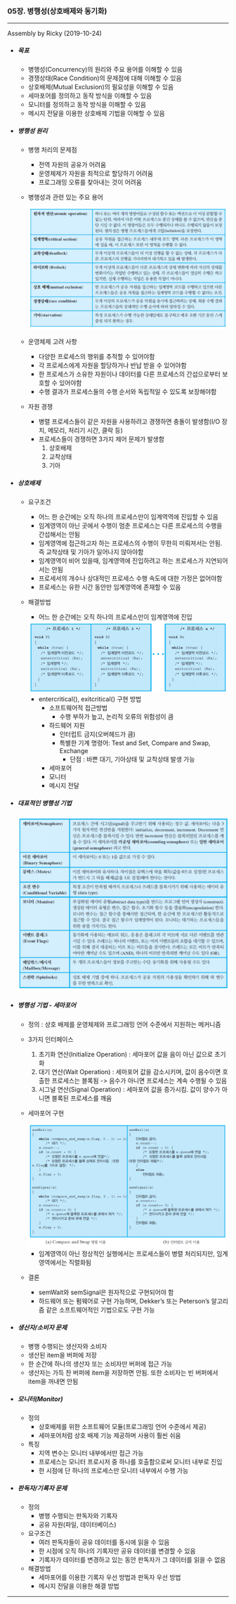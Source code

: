 ### 05장. 병행성(상호배제와 동기화)

---

Assembly by Ricky (2019-10-24)

- ##### 목표

  - 병행성(Concurrency)의 원리와 주요 용어를 이해할 수 있음
  - 경쟁상태(Race Condition)의 문제점에 대해 이해할 수 있음
  - 상호배제(Mutual Exclusion)의 필요성을 이해할 수 있음
  - 세마포어를 정의하고 동작 방식을 이해할 수 있음
  - 모니터를 정의하고 동작 방식을 이해할 수 있음
  - 메시지 전달을 이용한 상호배제 기법을 이해할 수 있음
  
- ##### 병행성 원리

  - 병행 처리의 문제점

    - 전역 자원의 공유가 어려움
    - 운영체제가 자원을 최적으로 할당하기 어려움
    - 프로그래밍 오류를 찾아내는 것이 어려움

  - 병행성과 관련 있는 주요 용어

    <img src="./resources/os-05-001.png">

  - 운영체제 고려 사항

    - 다양한 프로세스의 행위를 추적할 수 있어야함
    - 각 프로세스에게 자원을 할당하거나 반납 받을 수 있어야함
    - 한 프로세스가 소유한 자원이나 데이터를 다른 프로세스의 간섭으로부터 보호할 수 있어야함
    - 수행 결과가 프로세스들의 수행 순서와 독립적일 수 있도록 보장해야함

  - 자원 경쟁

    - 병렬 프로세스들이 같은 자원을 사용하려고 경쟁하면 충돌이 발생함(I/O 장치, 메모리, 처리기 시간, 클락 등)
    - 프로세스들이 경쟁하면 3가지 제어 문제가 발생함
      1. 상호배제
      2. 교착상태
      3. 기아

- ##### 상호배제

  - 요구조건

    - 어느 한 순간에는 오직 하나의 프로세스만이 임계역역에 진입할 수 있음
    - 임계영역이 아닌 곳에서 수행이 멈춘 프로세스는 다른 프로세스의 수행을 간섭해서는 안됨
    - 임계영역에 접근하고자 하는 프로세스의 수행이 무한히 미뤄져서는 안됨. 즉 교착상태 및 기아가 일어나지 않아야함
    - 임계영역이 비어 있을때, 임계영역에 진입하려고 하는 프로세스가 지연되어서는 안됨
    - 프로세서의 개수나 상대적인 프로세스 수행 속도에 대한 가정은 없어야함
    - 프로세스는 유한 시간 동안만 임계영역에 존재할 수 있음

  - 해결방법

    - 어느 한 순간에는 오직 하나의 프로세스만이 임계영역에 진입

    <img src="./resources/os-05-002.png">

    - entercritical(), exitcritical() 구현 방법
      - 소프트웨어적 접근방법
        - 수행 부하가 높고, 논리적 오류의 위험성이 큼
      - 하드웨어 지원
        - 인터럽트 금지(오버헤드가 큼)
        - 특별한 기계 명령어: Test and Set, Compare and Swap, Exchange
          - 단점 : 바쁜 대기, 기아상태 및 교착상태 발생 가능
      - 세마포어
      - 모니터 
      - 메시지 전달 

- ##### 대표적인 병행성 기법

  <img src="./resources/os-05-003.png">

- ##### 병행성 기법 - 세마포어

  - 정의 : 상호 배제를 운영체제와 프로그래밍 언어 수준에서 지원하는 메커니즘

  - 3가지 인터페이스

    1. 초기화 연산(Initialize Operation) : 세마포어 값을 음이 아닌 값으로 초기화
    2. 대기 연산(Wait Operation) : 세마포어 값을 감소시키며, 값이 음수이면 호출한 프로세스는 블록됨 -> 음수가 아니면 프로세스는 계속 수행될 수 있음
    3. 시그널 연산(Signal Operation) : 세마포어 값을 증가시킴. 값이 양수가 아니면 블록된 프로세스를 깨움

  - 세마포어 구현

    <img src="./resources/os-05-004.png">

    - 임계영역이 아닌 정상적인 실행에서는 프로세스들이 병렬 처리되지만, 임계영역에서는 직렬화됨

  - 결론

    - semWait와 semSignal은 원자적으로 구현되어야 함
    - 하드웨어 또는 펌웨어로 구현 가능하며, Dekker’s 또는 Peterson’s 알고리즘 같은 소프트웨어적인 기법으로도 구현 가능

- ##### 생산자/소비자 문제

  - 병행 수행되는 생산자와 소비자
  - 생산된 item을 버퍼에 저장
  - 한 순간에 하나의 생산자 또는 소비자만 버퍼에 접근 가능
  - 생산자는 가득 찬 버퍼에 item을 저장하면 안됨. 또한 소비자는 빈 버퍼에서 item을 꺼내면 안됨

- ##### 모니터(Monitor)

  - 정의 
    - 상호배제를 위한 소프트웨어 모듈(프로그래밍 언어 수준에서 제공)
    - 세마포어처럼 상호 배제 기능 제공하며 사용이 훨씬 쉬움
  - 특징
    - 지역 변수는 모니터 내부에서만 접근 가능
    - 프로세스는 모니터 프로시저 중 하나를 호출함으로써 모니터 내부로 진입
    - 한 시점에 단 하나의 프로세스만 모니터 내부에서 수행 가능

- ##### 판독자/기록자 문제

  - 정의
    - 병행 수행되는 판독자와 기록자
    - 공유 자원(파일, 데이터베이스)
  - 요구조건
    - 여러 판독자들이 공유 데이터를 동시에 읽을 수 있음
    - 한 시점에 오직 하나의 기록자만 공유 데이터를 변경할 수 있음
    - 기록자가 데이터를 변경하고 있는 동안 판독자가 그 데이터를 읽을 수 없음
  - 해결방법
    - 세마포어를 이용한 기록자 우선 방법과 판독자 우선 방법
    - 메시지 전달을 이용한 해결 방법

---

